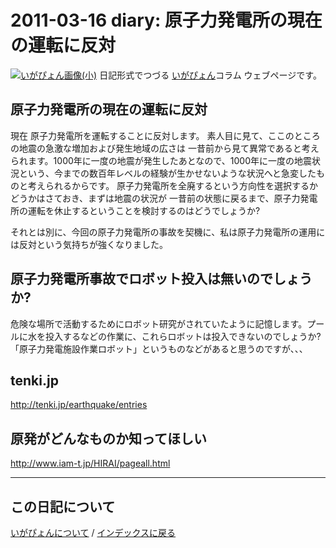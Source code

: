 2011-03-16 diary: 原子力発電所の現在の運転に反対
=====================================================================================================
[![いがぴょん画像(小)](https://igapyon.github.io/diary/images/iga200306s.jpg "いがぴょん")](https://igapyon.github.io/diary/memo/memoigapyon.html) 日記形式でつづる [いがぴょん](https://igapyon.github.io/diary/memo/memoigapyon.html)コラム ウェブページです。

## 原子力発電所の現在の運転に反対

現在 原子力発電所を運転することに反対します。
素人目に見て、ここのところの地震の急激な増加および発生地域の広さは 一昔前から見て異常であると考えられます。1000年に一度の地震が発生したあとなので、1000年に一度の地震状況という、今までの数百年レベルの経験が生かせないような状況へと急変したものと考えられるからです。
原子力発電所を全廃するという方向性を選択するかどうかはさておき、まずは地震の状況が 一昔前の状態に戻るまで、原子力発電所の運転を休止するということを検討するのはどうでしょうか?

それとは別に、今回の原子力発電所の事故を契機に、私は原子力発電所の運用には反対という気持ちが強くなりました。


## 原子力発電所事故でロボット投入は無いのでしょうか?

危険な場所で活動するためにロボット研究がされていたように記憶します。プールに水を投入するなどの作業に、これらロボットは投入できないのでしょうか?
「原子力発電施設作業ロボット」というものなどがあると思うのですが、、、


## tenki.jp

http://tenki.jp/earthquake/entries


## 原発がどんなものか知ってほしい

http://www.iam-t.jp/HIRAI/pageall.html



----------------------------------------------------------------------------------------------------

## この日記について
[いがぴょんについて](https://igapyon.github.io/diary/memo/memoigapyon.html) / [インデックスに戻る](https://igapyon.github.io/diary/idxall.html)

